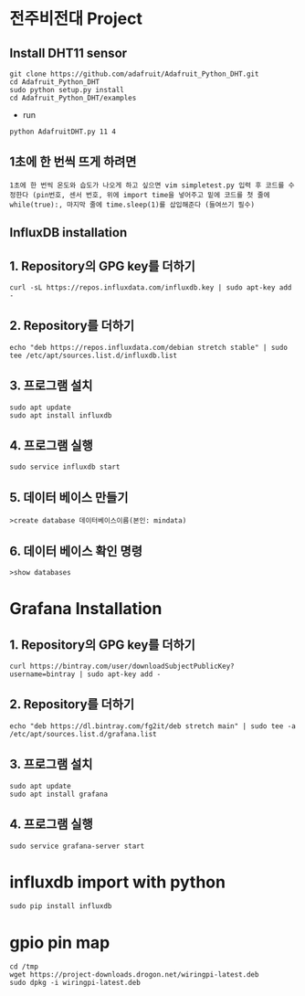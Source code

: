 # 전주비전대 Project 

## Install DHT11 sensor 
```
git clone https://github.com/adafruit/Adafruit_Python_DHT.git
cd Adafruit_Python_DHT
sudo python setup.py install
cd Adafruit_Python_DHT/examples 
```
  - run
  ```
  python AdafruitDHT.py 11 4 
  ```
## 1초에 한 번씩 뜨게 하려면
```
1초에 한 번씩 온도와 습도가 나오게 하고 싶으면 vim simpletest.py 입력 후 코드를 수정한다 (pin번호, 센서 번호, 위에 import time을 넣어주고 밑에 코드를 첫 줄에 while(true):, 마지막 줄에 time.sleep(1)를 삽입해준다 (들여쓰기 필수)
```
## InfluxDB installation

## 1. Repository의 GPG key를 더하기
```
curl -sL https://repos.influxdata.com/influxdb.key | sudo apt-key add -
```
## 2. Repository를 더하기
```
echo "deb https://repos.influxdata.com/debian stretch stable" | sudo tee /etc/apt/sources.list.d/influxdb.list
```
## 3. 프로그램 설치
```
sudo apt update
sudo apt install influxdb
```
## 4. 프로그램 실행
```
sudo service influxdb start
```
## 5. 데이터 베이스 만들기
```
>create database 데이터베이스이름(본인: mindata)
```
## 6. 데이터 베이스 확인 명령 
```
>show databases
```
# Grafana Installation

## 1. Repository의 GPG key를 더하기
```
curl https://bintray.com/user/downloadSubjectPublicKey?username=bintray | sudo apt-key add -
```
## 2. Repository를 더하기
```
echo "deb https://dl.bintray.com/fg2it/deb stretch main" | sudo tee -a /etc/apt/sources.list.d/grafana.list
```
## 3. 프로그램 설치
```
sudo apt update
sudo apt install grafana
```
## 4. 프로그램 실행
```
sudo service grafana-server start
```
# influxdb import with python
```
sudo pip install influxdb
```
# gpio pin map
```
cd /tmp
wget https://project-downloads.drogon.net/wiringpi-latest.deb
sudo dpkg -i wiringpi-latest.deb
```
